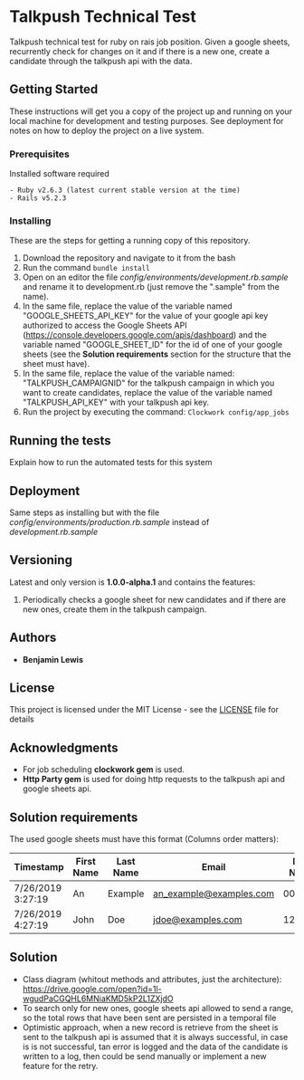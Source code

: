 # Talkpush Technical Test

Talkpush technical test for ruby on rais job position. Given a google sheets, recurrently check for changes on it and if there is a new one, create a candidate through the talkpush api with the data.

## Getting Started

These instructions will get you a copy of the project up and running on your local machine for development and testing purposes. See deployment for notes on how to deploy the project on a live system.

### Prerequisites

Installed software required

```
- Ruby v2.6.3 (latest current stable version at the time)
- Rails v5.2.3
```

### Installing

These are the steps for getting a running copy of this repository.

1. Download the repository and navigate to it from the bash
2. Run the command ``` bundle install ```
3. Open on an editor the file *config/environments/development.rb.sample* and rename it to development.rb (just remove the ".sample" from the name).
4. In the same file, replace the value of the variable named "GOOGLE_SHEETS_API_KEY" for the value of your google api key authorized to access the Google Sheets API (https://console.developers.google.com/apis/dashboard) and the variable named "GOOGLE_SHEET_ID" for the id of one of your google sheets (see the **Solution requirements** section for the structure that the sheet must have).
5. In the same file, replace the value of the variable named: "TALKPUSH_CAMPAIGNID" for the talkpush campaign in which you want to create candidates, replace the value of the variable named "TALKPUSH_API_KEY" with your talkpush api key.
6. Run the project by executing the command: ``` Clockwork config/app_jobs ```

## Running the tests

Explain how to run the automated tests for this system

## Deployment

Same steps as installing but with the file *config/environments/production.rb.sample* instead of *development.rb.sample*

## Versioning

Latest and only version is **1.0.0-alpha.1** and contains the features:
1. Periodically checks a google sheet for new candidates and if there are new ones, create them in the talkpush campaign.

## Authors

* **Benjamin Lewis**

## License

This project is licensed under the MIT License - see the [LICENSE](LICENSE) file for details

## Acknowledgments

* For job scheduling **clockwork gem** is used.
* **Http Party gem** is used for doing http requests to the talkpush api and google sheets api.


## Solution requirements

The used google sheets must have this format (Columns order matters):

| Timestamp       |First Name |Last Name |Email                    | Phone Number |
|-----------------|-----------|----------|-------------------------|--------------|
|7/26/2019 3:27:19|An         |Example   | an_example@examples.com | 00000000     |
|7/26/2019 4:27:19|John       | Doe      | jdoe@examples.com       | 12345678     |

## Solution

- Class diagram (whitout methods and attributes, just the architecture): https://drive.google.com/open?id=1l-wgudPaCGQHL6MNiaKMD5kP2L1ZXjdO
- To search only for new ones, google sheets api allowed to send a range, so the total rows that have been sent are persisted in a temporal file
- Optimistic approach, when a new record is retrieve from the sheet is sent to the talkpush api is assumed that it is always successful, in case is is not successful, tan error is logged and the data of the candidate is written to a log, then could be send manually or implement a new feature for the retry.
